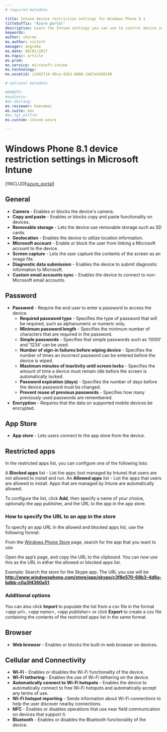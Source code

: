 ```yaml
---
# required metadata

title: Intune device restriction settings for Windows Phone 8.1
titleSuffix: "Azure portal"
description: Learn the Intune settings you can use to control device settings and functionality on Windows Phone 8.1 devices."
keywords:
author: vhorne
ms.author: victorh
manager: angrobe
ms.date: 08/01/2017
ms.topic: article
ms.prod:
ms.service: microsoft-intune
ms.technology:
ms.assetid: c2d42714-49ca-43b3-b080-2e67a4268198

# optional metadata

#ROBOTS:
#audience:
#ms.devlang:
ms.reviewer: heenamac
ms.suite: ems
#ms.tgt_pltfrm:
ms.custom: intune-azure

---
```


# Windows Phone 8.1 device restriction settings in Microsoft Intune

[!INCLUDE[azure_portal](./includes/azure_portal.md)]

## General

- 	**Camera** - Enables or blocks the device's camera.
- 	**Copy and paste** - Enables or blocks copy and paste functionality on devices.
- 	**Removable storage** - Lets the device use removable storage such as SD cards.
- 	**Geolocation** - Enables the device to utilize location information.
- 	**Microsoft account** - Enable or block the user from linking a Microsoft account to the device.
- 	**Screen capture** - Lets the user capture the contents of the screen as an image file.
- 	**Diagnostic data submission** - Enables the device to submit diagnostic information to Microsoft.
- 	**Custom email accounts sync** - Enables the device to connect to non-Microsoft email accounts.

## Password

- 	**Password** - Require the end user to enter a password to access the device.
	- 	**Required password type** - Specifies the type of password that will be required, such as alphanumeric or numeric only.
	- 	**Minimum password length** - Specifies the minimum number of characters that are required in the password.
	- 	**Simple passwords** - Specifies that simple passwords such as ‘0000’ and ‘1234’ can be used.
	- 	**Number of sign-in failures before wiping device** - Specifies the number of times an incorrect password can be entered before the device is wiped.
	- 	**Maximum minutes of inactivity until screen locks** - Specifies the amount of time a device must remain idle before the screen is automatically locked.
	- 	**Password expiration (days)** - Specifies the number of days before the device password must be changed.
	- 	**Prevent reuse of previous passwords** - Specifies how many previously used passwords are remembered.
- 	**Encryption** - Requires that the data on supported mobile devices be encrypted.

## App Store

- 	**App store** - Lets users connect to the app store from the device.

## Restricted apps

In the restricted apps list, you can configure one of the following lists:

A **Blocked apps** list - List the apps (not managed by Intune) that users are not allowed to install and run.
An **Allowed apps** list - List the apps that users are allowed to install. Apps that are managed by Intune are automatically allowed.

To configure the list, click **Add**, then specify a name of your choice, optionally the app publisher, and the URL to the app in the app store.

### How to specify the URL to an app in the store

To specify an app URL in the allowed and blocked apps list, use the following format:

From the [Windows Phone Store](https://www.microsoft.com/store/apps/windows-phone) page, search for the app that you want to use.

Open the app’s page, and copy the URL to the clipboard. You can now use this as the URL in either the allowed or blocked apps list.

Example: Search the store for the Skype app. The URL you use will be **http://www.windowsphone.com/store/app/skype/c3f8e570-68b3-4d6a-bdbb-c0a3f4360a51**.



### Additional options

You can also click **Import** to populate the list from a csv file in the format <*app url*>, <*app name*>, <*app publisher*> or click **Export** to create a csv file containing the contents of the restricted apps list in the same format.


## Browser

- 	**Web browser** - Enables or blocks the built-in web browser on devices.

## Cellular and Connectivity

- 	**Wi-Fi** - Enables or disables the Wi-Fi functionality of the device.
- 	**Wi-Fi tethering** - Enables the use of Wi-Fi tethering on the device.
- 	**Automatically connect to Wi-Fi hotspots** - Enables the device to automatically connect to free Wi-Fi hotspots and automatically accept any terms of use.
- 	**Wi-Fi hotspot reporting** - Sends information about Wi-Fi connections to help the user discover nearby connections.
- 	**NFC** - Enables or disables operations that use near field communication on devices that support it.
- 	**Bluetooth** - Enables or disables the Bluetooth functionality of the device.
